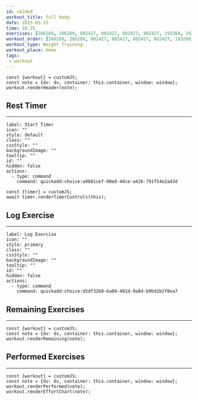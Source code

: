 ```yaml
---
id: c62ded
workout_title: full body
date: 2025-05-15
time: 16:25
exercises: [286289, 286289, 802427, 802427, 802427, 802427, 193260, 193260, 193260, 193260, 830919, 830919, 830919, 830919, 830919, 808829, 808829, 808829, 808829]
workout_order: [286289, 286289, 802427, 802427, 802427, 802427, 193260, 193260, 193260, 193260, 830919, 830919, 830919, 830919, 830919, 808829, 808829, 808829, 808829]
workout_type: Weight Training
workout_place: Home
tags:
 - workout
---
```


```dataviewjs
const {workout} = customJS;
const note = {dv: dv, container: this.container, window: window};
workout.renderHeader(note);
```

## Rest Timer
---
```meta-bind-button
label: Start Timer
icon: ""
style: default
class: ""
cssStyle: ""
backgroundImage: ""
tooltip: ""
id: ""
hidden: false
actions:
  - type: command
    command: quickadd:choice:a9b81cef-90e8-4dce-a426-791f54e2a43d
```

```dataviewjs
const {timer} = customJS;
await timer.renderTimerControls(this);
```

## Log Exercise
---
```meta-bind-button
label: Log Exercise
icon: ""
style: primary
class: ""
cssStyle: ""
backgroundImage: ""
tooltip: ""
id: ""
hidden: false
actions:
  - type: command
    command: quickadd:choice:d5df32b0-6a04-481d-9a8d-b9bd1b2f0ea7
```

## Remaining Exercises
---
```dataviewjs
const {workout} = customJS;
const note = {dv: dv, container: this.container, window: window};
workout.renderRemaining(note);
```

## Performed Exercises
---
```dataviewjs
const {workout} = customJS;
const note = {dv: dv, container: this.container, window: window};
workout.renderPerformed(note);
workout.renderEffortChart(note);
```
